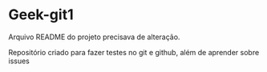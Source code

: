 # Geek-git1

Arquivo README do projeto precisava de alteração.

Repositório criado para fazer testes no git e github, além de aprender sobre issues
